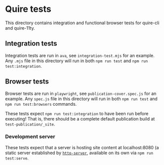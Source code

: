 # Quire tests

This directory contains integration and functional browser tests for quire-cli and quire-11ty.

## Integration tests

Integration tests are run in `ava`, see `integration-test.mjs` for an example. Any `.mjs` file in this directory will run in both `npm run test` and `npm run test:integration`.

## Browser tests

Browser tests are run in `playwright`, see `publication-cover.spec.js` for an example. Any `spec.js` file in this directory will run in both `npm run test` and `npm run test:browsers` commands.

These tests expect `npm run test:integration` to have been run before executing! That is, there should be a complete default publication build at `test-publication/_site`.

### Development server

These tests expect that a server is hosting site content at localhost:8080 (a static server established by [`http-server`](https://www.npmjs.com/package/http-server), available on its own via `npm run test:serve`.